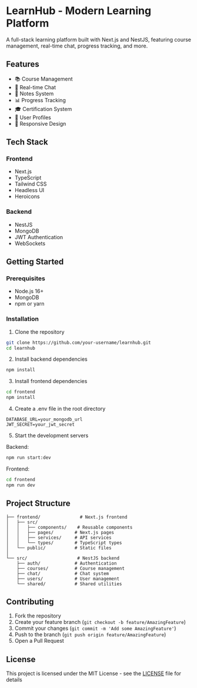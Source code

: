 # LearnHub - Modern Learning Platform

A full-stack learning platform built with Next.js and NestJS, featuring course management, real-time chat, progress tracking, and more.

## Features

- 📚 Course Management
- 💬 Real-time Chat
- 📝 Notes System
- 📊 Progress Tracking
- 🎓 Certification System
- 👥 User Profiles
- 📱 Responsive Design

## Tech Stack

### Frontend
- Next.js
- TypeScript
- Tailwind CSS
- Headless UI
- Heroicons

### Backend
- NestJS
- MongoDB
- JWT Authentication
- WebSockets

## Getting Started

### Prerequisites
- Node.js 16+
- MongoDB
- npm or yarn

### Installation

1. Clone the repository
```bash
git clone https://github.com/your-username/learnhub.git
cd learnhub
```

2. Install backend dependencies
```bash
npm install
```

3. Install frontend dependencies
```bash
cd frontend
npm install
```

4. Create a .env file in the root directory
```env
DATABASE_URL=your_mongodb_url
JWT_SECRET=your_jwt_secret
```

5. Start the development servers

Backend:
```bash
npm run start:dev
```

Frontend:
```bash
cd frontend
npm run dev
```

## Project Structure

```
├── frontend/               # Next.js frontend
│   ├── src/
│   │   ├── components/    # Reusable components
│   │   ├── pages/        # Next.js pages
│   │   ├── services/     # API services
│   │   └── types/        # TypeScript types
│   └── public/           # Static files
│
└── src/                   # NestJS backend
    ├── auth/             # Authentication
    ├── courses/          # Course management
    ├── chat/             # Chat system
    ├── users/            # User management
    └── shared/           # Shared utilities
```

## Contributing

1. Fork the repository
2. Create your feature branch (`git checkout -b feature/AmazingFeature`)
3. Commit your changes (`git commit -m 'Add some AmazingFeature'`)
4. Push to the branch (`git push origin feature/AmazingFeature`)
5. Open a Pull Request

## License

This project is licensed under the MIT License - see the [LICENSE](LICENSE) file for details
